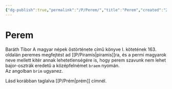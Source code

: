 ```yaml
---
{"dg-publish":true,"permalink":"/P/Perem/","title":"Perem","created":"2024-10-24T02:22","updated":"2024-10-24T02:22"}
---
```



# Perem

Baráth Tibor A magyar népek őstörténete című könyve I. kötetének 163. oldalán peremes megfejtést ad [[P/Piramis\|piramis]]ra, és a permi magyarok neve mellett kitér annak lehetetlenségére is, hogy perem szavunk nem lehet bajor-osztrák eredetű a középfelnémet `braem` nyomán.  
Az angolban `brim` ugyanez.  

Lásd korábban taglalva [[P/Prém\|prém]] címnél.  